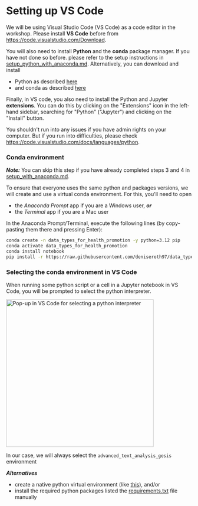 # Setting up VS Code

We will be using Visual Studio Code (VS Code) as a code editor in the workshop.
Please install **VS Code** before from https://code.visualstudio.com/Download.

You will also need to install **Python** and the **conda** package manager.
If you have not done so before. please refer to the setup instructions in [setup_python_with_anaconda.md](./setup_with_anaconda.md).
Alternatively, you can download and install

- Python as described [here](https://www.python.org/downloads)
- and conda as described [here](https://conda.io/projects/conda/en/latest/user-guide/install)

Finally, in VS code, you also need to install the Python and Jupyter **extensions**.
You can do this by clicking on the "Extensions" icon in the left-hand sidebar, searching for "Python" ("Jupyter") and clicking on the "Install" button.

You shouldn't run into any issues if you have admin rights on your computer.
But if you run into difficulties, please check https://code.visualstudio.com/docs/languages/python.


### Conda environment

**_Note:_** You can skip this step if you have already completed steps 3 and 4 in [setup_with_anaconda.md](./setup_with_anaconda.md).

To ensure that everyone uses the same python and packages versions, we will create and use a virtual conda environment.
For this, you'll need to open 

- the *Anaconda Prompt* app if you are a Windows user, **_or_**
- the *Terminal* app if you are a Mac user

In the Anaconda Prompt/Terminal, execute the following lines (by copy-pasting them there and pressing Enter):

```bash
conda create -n data_types_for_health_promotion -y python=3.12 pip
conda activate data_types_for_health_promotion
conda install notebook
pip install -r https://raw.githubusercontent.com/deniseroth97/data_types_for_health_promotion/main/abm/setup/requirements.txt
```

### Selecting the conda environment in VS Code

When running some python script or a cell in a Jupyter notebook in VS Code, you will be prompted to select the python interpreter.

<img src="./imgs/vscode_python_environments_popup.png" alt="Pop-up in VS Code for selecting a python interpreter" style="width:400px;"/>

In our case, we will always select the `advanced_text_analysis_gesis` environment


**_Alternatives_** 

- create a native python virtual environment (like [this](https://realpython.com/lessons/creating-virtual-environment/)), and/or
- install the required python packages listed the [requirements.txt](setup/requirements.txt) file manually